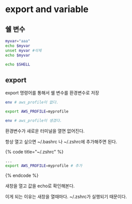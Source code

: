 # export and variable

## 쉘 변수

```bash
myvar="aaa"
echo $myvar
unset myvar #삭제
echo $myvar

echo $SHELL
```

## export

export 명령어를 통해서 쉘 변수를 환경변수로 저장

```bash
env # aws_profile이 없다.

export AWS_PROFILE=myprofile

env # aws_profile이 생겼다.
```

환경변수가 새로운 터미널을 열면 없어진다.

항상 열고 싶으면 ~/.bashrc 나 ~/.zshrc에 추가해주면 된다.

{% code title="~/.zshrc" %}
```bash
...
export AWS_PROFILE=myprofile # 추가
```
{% endcode %}

새창을 열고 값을 echo로 확인해본다.

이게 되는 이유는 새창을 열때마다. ~/.zshrc가 실행되기 때문이다.

